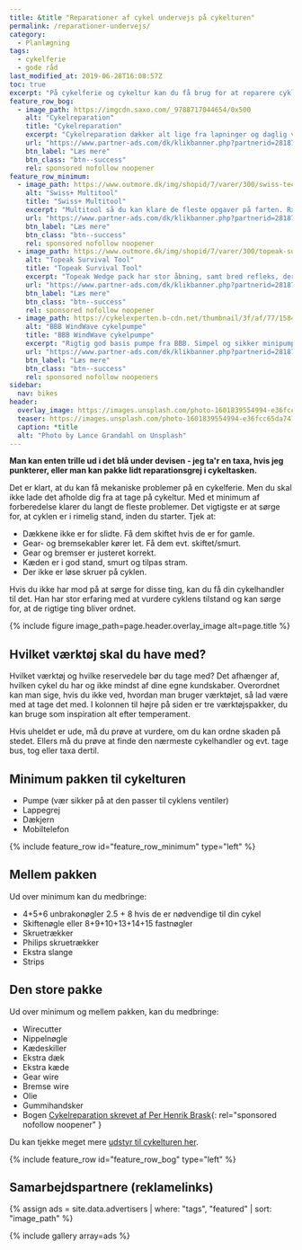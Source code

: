 ```yaml
---
title: &title "Reparationer af cykel undervejs på cykelturen"
permalink: /reparationer-undervejs/
category:
  - Planlægning
tags:
  - cykelferie
  - gode råd
last_modified_at: 2019-06-28T16:08:57Z
toc: true
excerpt: "På cykelferie og cykeltur kan du få brug for at reparere cyklen. Hvilket cykelværktøj er godt at have med på turen?"
feature_row_bog:
  - image_path: https://imgcdn.saxo.com/_9788717044654/0x500
    alt: "Cykelreparation"
    title: "Cykelreparation"
    excerpt: "Cykelreparation dækker alt lige fra lapninger og daglig vedligeholdelse til avancerede teknikker til hjulopretning og justering af gear eller bremser på din mountainbike."
    url: "https://www.partner-ads.com/dk/klikbanner.php?partnerid=28187&bannerid=43264&htmlurl=https://www.saxo.com/dk/cykelreparation_per-henrik-brask_indbundet_9788717044654"
    btn_label: "Læs mere"
    btn_class: "btn--success"
    rel: sponsored nofollow noopener
feature_row_minimum:
  - image_path: https://www.outmore.dk/img/shopid/7/varer/300/swiss-tech-rx20-760750350601-100012295.jpg
    alt: "Swiss+ Multitool"
    title: "Swiss+ Multitool"
    excerpt: "Multitool så du kan klare de fleste opgaver på farten. Rx20 er meget høj kvalitet, lavet i rustfrit stål og kan klare næsten alle tænkelige opgaver."
    url: "https://www.partner-ads.com/dk/klikbanner.php?partnerid=28187&bannerid=44269&htmlurl=https://www.outmore.dk/swiss-tech-rx20"
    btn_label: "Læs mere"
    btn_class: "btn--success"
    rel: sponsored nofollow noopener
  - image_path: https://www.outmore.dk/img/shopid/7/varer/300/topeak-survival-tool-wedge-ii-4712511829907-tc2276b.jpg
    alt: "Topeak Survival Tool"
    title: "Topeak Survival Tool"
    excerpt: "Topeak Wedge pack har stor åbning, samt bred refleks, der giver god sikkerhed på vejene. Den indeholder alt hvad du har brug for til at fikse cyklen på farten."
    url: "https://www.partner-ads.com/dk/klikbanner.php?partnerid=28187&bannerid=44269&htmlurl=https://www.outmore.dk/topeak-survival-tool-wedge-ii"
    btn_label: "Læs mere"
    btn_class: "btn--success"
    rel: sponsored nofollow noopener
  - image_path: https://cykelexperten.b-cdn.net/thumbnail/3f/af/77/1584348168/uploads_2017_01_getimage.ashx-104_1920x1920.jpeg
    alt: "BBB WindWave cykelpumpe"
    title: "BBB WindWave cykelpumpe"
    excerpt: "Rigtig god basis pumpe fra BBB. Simpel og sikker minipumpe. Der kan fastlåses om ventilen. Pumper op til 7 bar / 100 psi og har metalstempel. Passer til racer-, auto- og dvventil og vejer 111 gram."
    url: "https://www.partner-ads.com/dk/klikbanner.php?partnerid=28187&bannerid=35898&htmlurl=https://cykelexperten.dk/bbb-windwave-cykelpumpe-bmp-54/?source=partner-ads"
    btn_label: "Læs mere"
    btn_class: "btn--success"
    rel: sponsored nofollow noopeners
sidebar:
  nav: bikes
header:
  overlay_image: https://images.unsplash.com/photo-1601839554994-e36fcc65da74?ixlib=rb-1.2.1&ixid=MnwxMjA3fDB8MHxwaG90by1wYWdlfHx8fGVufDB8fHx8&auto=format&fit=crop&w=1950&q=5
  teaser: https://images.unsplash.com/photo-1601839554994-e36fcc65da74?ixlib=rb-1.2.1&ixid=MnwxMjA3fDB8MHxwaG90by1wYWdlfHx8fGVufDB8fHx8&auto=format&fit=crop&w=400&q=5
  caption: *title
  alt: "Photo by Lance Grandahl on Unsplash"
---
```


**Man kan enten trille ud i det blå under devisen - jeg ta'r en taxa, hvis jeg punkterer, eller man kan pakke lidt reparationsgrej i cykeltasken.**

Det er klart, at du kan få mekaniske problemer på en cykelferie. Men du skal ikke lade det afholde dig fra at tage på cykeltur. Med et minimum af forberedelse klarer du langt de fleste problemer. Det vigtigste er at sørge for, at cyklen er i rimelig stand, inden du starter. Tjek at:

- Dækkene ikke er for slidte. Få dem skiftet hvis de er for gamle.
- Gear- og bremsekabler kører let. Få dem evt. skiftet/smurt.
- Gear og bremser er justeret korrekt.
- Kæden er i god stand, smurt og tilpas stram.
- Der ikke er løse skruer på cyklen.

Hvis du ikke har mod på at sørge for disse ting, kan du få din cykelhandler til det. Han har stor erfaring med at vurdere cyklens tilstand og kan sørge for, at de rigtige ting bliver ordnet.

{% include figure image_path=page.header.overlay_image alt=page.title %}

## Hvilket værktøj skal du have med?

Hvilket værktøj og hvilke reservedele bør du tage med? Det afhænger af, hvilken cykel du har og ikke mindst af dine egne kundskaber. Overordnet kan man sige, hvis du ikke ved, hvordan man bruger værktøjet, så lad være med at tage det med. I kolonnen til højre på siden er tre værktøjspakker, du kan bruge som inspiration alt efter temperament.

Hvis uheldet er ude, må du prøve at vurdere, om du kan ordne skaden på stedet. Ellers må du prøve at finde den nærmeste cykelhandler og evt. tage bus, tog eller taxa dertil.

## Minimum pakken til cykelturen

- Pumpe (vær sikker på at den passer til cyklens ventiler)
- Lappegrej
- Dækjern
- Mobiltelefon

{% include feature_row id="feature_row_minimum" type="left" %}

## Mellem pakken

Ud over minimum kan du medbringe:

- 4+5+6 unbrakonøgler 2.5 + 8 hvis de er nødvendige til din cykel
- Skiftenøgle eller 8+9+10+13+14+15 fastnøgler
- Skruetrækker
- Philips skruetrækker
- Ekstra slange
- Strips

## Den store pakke

Ud over minimum og mellem pakken, kan du medbringe:

- Wirecutter
- Nippelnøgle
- Kædeskiller
- Ekstra dæk
- Ekstra kæde
- Gear wire
- Bremse wire
- Olie
- Gummihandsker
- Bogen [Cykelreparation skrevet af Per Henrik Brask](https://www.partner-ads.com/dk/klikbanner.php?partnerid=28187&bannerid=43264&htmlurl=https://www.saxo.com/dk/cykelreparation_per-henrik-brask_indbundet_9788717044654){: rel="sponsored nofollow noopener" }

Du kan tjekke meget mere [udstyr til cykelturen her](/cykeludstyr/).

{% include feature_row id="feature_row_bog" type="left" %}

## Samarbejdspartnere (reklamelinks)

{% assign ads = site.data.advertisers | where: "tags", "featured" | sort: "image_path" %}

{% include gallery array=ads %}
